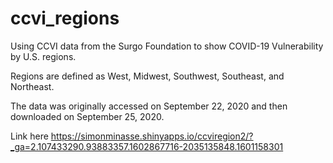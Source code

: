 # ccvi_regions

Using CCVI data from the Surgo Foundation to show COVID-19 Vulnerability by U.S. regions.

Regions are defined as West, Midwest, Southwest, Southeast, and Northeast.

The data was originally accessed on September 22, 2020 and then downloaded on September 25, 2020. 

Link here https://simonminasse.shinyapps.io/ccviregion2/?_ga=2.107433290.93883357.1602867716-2035135848.1601158301
